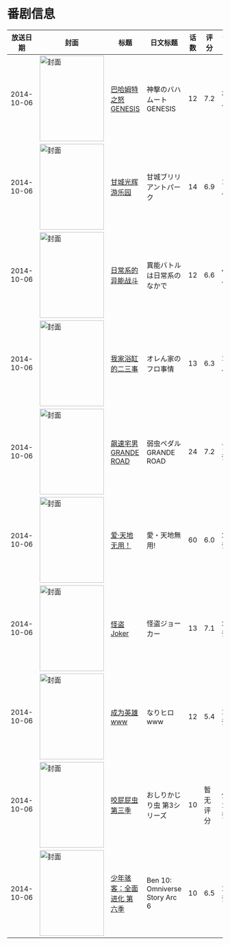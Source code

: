 # 番剧信息

|放送日期|封面|标题|日文标题|话数|评分|评分人数|
|---|---|---|---|---|---|---|
|2014-10-06|<img src="//lain.bgm.tv/pic/cover/c/03/44/91986_7nhBB.jpg" alt="封面" style="width:150px;height:200px;object-fit:cover;">|[巴哈姆特之怒 GENESIS](https://bangumi.tv/subject/91986)|神撃のバハムート GENESIS|12|7.2|3002人评分|
|2014-10-06|<img src="//lain.bgm.tv/pic/cover/c/69/e5/93545_zYRKK.jpg" alt="封面" style="width:150px;height:200px;object-fit:cover;">|[甘城光辉游乐园](https://bangumi.tv/subject/93545)|甘城ブリリアントパーク|14|6.9|11766人评分|
|2014-10-06|<img src="//lain.bgm.tv/pic/cover/c/e2/1e/99538_khe3t.jpg" alt="封面" style="width:150px;height:200px;object-fit:cover;">|[日常系的异能战斗](https://bangumi.tv/subject/99538)|異能バトルは日常系のなかで|12|6.6|4509人评分|
|2014-10-06|<img src="//lain.bgm.tv/pic/cover/c/c6/a2/104138_7MSgv.jpg" alt="封面" style="width:150px;height:200px;object-fit:cover;">|[我家浴缸的二三事](https://bangumi.tv/subject/104138)|オレん家のフロ事情|13|6.3|1160人评分|
|2014-10-06|<img src="//lain.bgm.tv/pic/cover/c/b2/cc/104468_h7meo.jpg" alt="封面" style="width:150px;height:200px;object-fit:cover;">|[飙速宅男 GRANDE ROAD](https://bangumi.tv/subject/104468)|弱虫ペダル GRANDE ROAD|24|7.2|774人评分|
|2014-10-06|<img src="//lain.bgm.tv/pic/cover/c/db/d2/104878_N7BGN.jpg" alt="封面" style="width:150px;height:200px;object-fit:cover;">|[爱·天地无用！](https://bangumi.tv/subject/104878)|愛・天地無用!|60|6.0|208人评分|
|2014-10-06|<img src="//lain.bgm.tv/pic/cover/c/cb/9e/107186_GHZ4g.jpg" alt="封面" style="width:150px;height:200px;object-fit:cover;">|[怪盗Joker](https://bangumi.tv/subject/107186)|怪盗ジョーカー|13|7.1|256人评分|
|2014-10-06|<img src="//lain.bgm.tv/pic/cover/c/ec/c6/113656_O73CB.jpg" alt="封面" style="width:150px;height:200px;object-fit:cover;">|[成为英雄www](https://bangumi.tv/subject/113656)|なりヒロwww|12|5.4|19人评分|
|2014-10-06|<img src="//lain.bgm.tv/pic/cover/c/b2/16/115050_90EhJ.jpg" alt="封面" style="width:150px;height:200px;object-fit:cover;">|[咬屁屁虫 第三季](https://bangumi.tv/subject/115050)|おしりかじり虫 第3シリーズ|10|暂无评分|少于10人评分|
|2014-10-06|<img src="//lain.bgm.tv/pic/cover/c/20/1e/277183_54pJC.jpg" alt="封面" style="width:150px;height:200px;object-fit:cover;">|[少年骇客：全面进化 第六季](https://bangumi.tv/subject/277183)|Ben 10: Omniverse Story Arc 6|10|6.5|15人评分|
